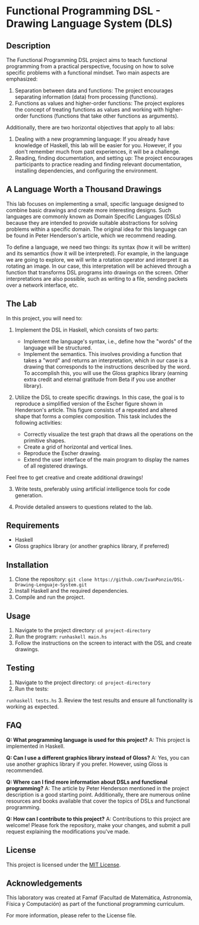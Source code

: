 # Functional Programming DSL - Drawing Language System (DLS)

## Description
The Functional Programming DSL project aims to teach functional programming from a practical perspective, focusing on how to solve specific problems with a functional mindset. Two main aspects are emphasized:

1. Separation between data and functions: The project encourages separating information (data) from processing (functions).
2. Functions as values and higher-order functions: The project explores the concept of treating functions as values and working with higher-order functions (functions that take other functions as arguments).

Additionally, there are two horizontal objectives that apply to all labs:

1. Dealing with a new programming language: If you already have knowledge of Haskell, this lab will be easier for you. However, if you don't remember much from past experiences, it will be a challenge.
2. Reading, finding documentation, and setting up: The project encourages participants to practice reading and finding relevant documentation, installing dependencies, and configuring the environment.

## A Language Worth a Thousand Drawings

This lab focuses on implementing a small, specific language designed to combine basic drawings and create more interesting designs. Such languages are commonly known as Domain Specific Languages (DSLs) because they are intended to provide suitable abstractions for solving problems within a specific domain. The original idea for this language can be found in Peter Henderson's article, which we recommend reading.

To define a language, we need two things: its syntax (how it will be written) and its semantics (how it will be interpreted). For example, in the language we are going to explore, we will write a rotation operator and interpret it as rotating an image. In our case, this interpretation will be achieved through a function that transforms DSL programs into drawings on the screen. Other interpretations are also possible, such as writing to a file, sending packets over a network interface, etc.

## The Lab
In this project, you will need to:

1. Implement the DSL in Haskell, which consists of two parts:
   - Implement the language's syntax, i.e., define how the "words" of the language will be structured.
   - Implement the semantics. This involves providing a function that takes a "word" and returns an interpretation, which in our case is a drawing that corresponds to the instructions described by the word. To accomplish this, you will use the Gloss graphics library (earning extra credit and eternal gratitude from Beta if you use another library).

2. Utilize the DSL to create specific drawings. In this case, the goal is to reproduce a simplified version of the Escher figure shown in Henderson's article. This figure consists of a repeated and altered shape that forms a complex composition. This task includes the following activities:
   - Correctly visualize the test graph that draws all the operations on the primitive shapes.
   - Create a grid of horizontal and vertical lines.
   - Reproduce the Escher drawing.
   - Extend the user interface of the main program to display the names of all registered drawings.

Feel free to get creative and create additional drawings!

3. Write tests, preferably using artificial intelligence tools for code generation.

4. Provide detailed answers to questions related to the lab.

## Requirements
- Haskell
- Gloss graphics library (or another graphics library, if preferred)

## Installation
1. Clone the repository: `git clone https://github.com/IvanPonzio/DSL-Drawing-Lenguaje-System.git`
2. Install Haskell and the required dependencies.
3. Compile and run the project.

## Usage
1. Navigate to the project directory: `cd project-directory`
2. Run the program: `runhaskell main.hs`
3. Follow the instructions on the screen to interact with the DSL and create drawings.

## Testing
1. Navigate to the project directory: `cd project-directory`
2. Run the tests:

 `runhaskell tests.hs`
3. Review the test results and ensure all functionality is working as expected.

## FAQ
**Q: What programming language is used for this project?**
A: This project is implemented in Haskell.

**Q: Can I use a different graphics library instead of Gloss?**
A: Yes, you can use another graphics library if you prefer. However, using Gloss is recommended.

**Q: Where can I find more information about DSLs and functional programming?**
A: The article by Peter Henderson mentioned in the project description is a good starting point. Additionally, there are numerous online resources and books available that cover the topics of DSLs and functional programming.

**Q: How can I contribute to this project?**
A: Contributions to this project are welcome! Please fork the repository, make your changes, and submit a pull request explaining the modifications you've made.

## License
This project is licensed under the [MIT License](https://opensource.org/licenses/MIT).

## Acknowledgements
This laboratory was created at Famaf (Facultad de Matemática, Astronomía, Física y Computación) as part of the functional programming curriculum.

For more information, please refer to the License file.
